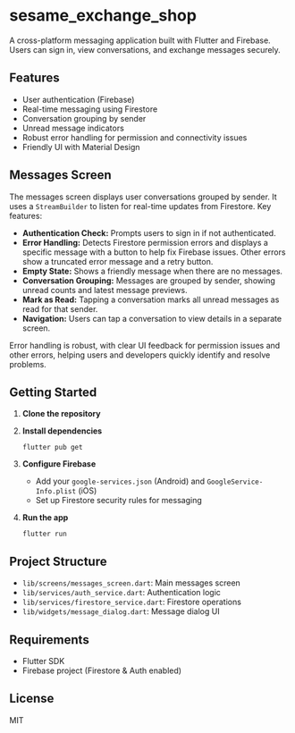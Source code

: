 # sesame_exchange_shop

A cross-platform messaging application built with Flutter and Firebase. Users can sign in, view conversations, and exchange messages securely.

## Features

- User authentication (Firebase)
- Real-time messaging using Firestore
- Conversation grouping by sender
- Unread message indicators
- Robust error handling for permission and connectivity issues
- Friendly UI with Material Design

## Messages Screen

The messages screen displays user conversations grouped by sender. It uses a `StreamBuilder` to listen for real-time updates from Firestore. Key features:

- **Authentication Check:** Prompts users to sign in if not authenticated.
- **Error Handling:** Detects Firestore permission errors and displays a specific message with a button to help fix Firebase issues. Other errors show a truncated error message and a retry button.
- **Empty State:** Shows a friendly message when there are no messages.
- **Conversation Grouping:** Messages are grouped by sender, showing unread counts and latest message previews.
- **Mark as Read:** Tapping a conversation marks all unread messages as read for that sender.
- **Navigation:** Users can tap a conversation to view details in a separate screen.

Error handling is robust, with clear UI feedback for permission issues and other errors, helping users and developers quickly identify and resolve problems.

## Getting Started

1. **Clone the repository**
2. **Install dependencies**
   ```
   flutter pub get
   ```
3. **Configure Firebase**
   - Add your `google-services.json` (Android) and `GoogleService-Info.plist` (iOS)
   - Set up Firestore security rules for messaging

4. **Run the app**
   ```
   flutter run
   ```

## Project Structure

- `lib/screens/messages_screen.dart`: Main messages screen
- `lib/services/auth_service.dart`: Authentication logic
- `lib/services/firestore_service.dart`: Firestore operations
- `lib/widgets/message_dialog.dart`: Message dialog UI

## Requirements

- Flutter SDK
- Firebase project (Firestore & Auth enabled)

## License

MIT
